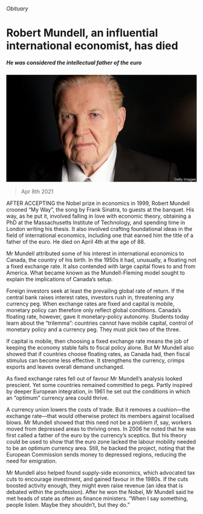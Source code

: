 ###### Obituary

# Robert Mundell, an influential international economist, has died 

##### He was considered the intellectual father of the euro 

![image](images/20210410_fnp502.jpg) 

> Apr 8th 2021 

AFTER ACCEPTING the Nobel prize in economics in 1999, Robert Mundell crooned “My Way”, the song by Frank Sinatra, to guests at the banquet. His way, as he put it, involved falling in love with economic theory, obtaining a PhD at the Massachusetts Institute of Technology, and spending time in London writing his thesis. It also involved crafting foundational ideas in the field of international economics, including one that earned him the title of a father of the euro. He died on April 4th at the age of 88.

Mr Mundell attributed some of his interest in international economics to Canada, the country of his birth. In the 1950s it had, unusually, a floating not a fixed exchange rate. It also contended with large capital flows to and from America. What became known as the Mundell-Fleming model sought to explain the implications of Canada’s setup.


Foreign investors seek at least the prevailing global rate of return. If the central bank raises interest rates, investors rush in, threatening any currency peg. When exchange rates are fixed and capital is mobile, monetary policy can therefore only reflect global conditions. Canada’s floating rate, however, gave it monetary-policy autonomy. Students today learn about the “trilemma”: countries cannot have mobile capital, control of monetary policy and a currency peg. They must pick two of the three.

If capital is mobile, then choosing a fixed exchange rate means the job of keeping the economy stable falls to fiscal policy alone. But Mr Mundell also showed that if countries choose floating rates, as Canada had, then fiscal stimulus can become less effective. It strengthens the currency, crimps exports and leaves overall demand unchanged.

As fixed exchange rates fell out of favour Mr Mundell’s analysis looked prescient. Yet some countries remained committed to pegs. Partly inspired by deeper European integration, in 1961 he set out the conditions in which an “optimum” currency area could thrive.

A currency union lowers the costs of trade. But it removes a cushion—the exchange rate—that would otherwise protect its members against localised blows. Mr Mundell showed that this need not be a problem if, say, workers moved from depressed areas to thriving ones. In 2006 he noted that he was first called a father of the euro by the currency’s sceptics. But his theory could be used to show that the euro zone lacked the labour mobility needed to be an optimum currency area. Still, he backed the project, noting that the European Commission sends money to depressed regions, reducing the need for emigration.

Mr Mundell also helped found supply-side economics, which advocated tax cuts to encourage investment, and gained favour in the 1980s. If the cuts boosted activity enough, they might even raise revenue (an idea that is debated within the profession). After he won the Nobel, Mr Mundell said he met heads of state as often as finance ministers. “When I say something, people listen. Maybe they shouldn’t, but they do.”

